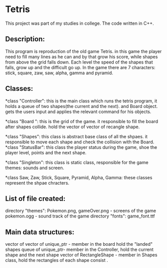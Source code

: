 # Tetris

This project was part of my studies in college. The code written in C++. 

## Description:

This program is reproduction of the old game Tetris. in this game the player need to fill many lines as he can and by that grow
his score, while shapes from above the grid falls down. Each level the speed of the shapes that falls, grow up and the difficult
go up. In the game there are 7 characters: stick, square, zaw, saw, alpha, gamma and pyramid.

## Classes:

*class "Controller": this is the main class which runs the tetris program, it holds a queue of two shapes(the current and the next).
		and Board object. gets the users input and applies the relevant command for his objects.

*class "Board ": this is the grid of the game. it responsible to fill the board after shapes collide. 
	         hold the vector of vector of recangle shape.

*class "Shapes": this class is abstract base class of all the shpaes. it responsible to move each shape and check the collision with 
	          the Board.
*class "StatusBar": this class the player status during the game, shoe the player level, points and the next shape.

*class "Singleton": this class is static class, responsible for the game themes: sounds and screen.

*class Saw, Zaw, Stick, Square, Pyramid, Alpha, Gamma: these classes represent the shpae chracters. 

## List of file created:

directory "themes":
Pokemon.png, gameOver.png - screens of the game
pokemon.ogg - sound track of the game
directory "fonts":
game_font.ttf 

## Main data structures:

vector of vector of unique_ptr<RectangleShape> - member in the board hold the "landed" shapes
queue of unique_ptr<Shape>- member in the Controller, hold the current shape and the next shape
vector of RectangleShape - member in Shapes class, hold the rectangles of each shape consist .
 


